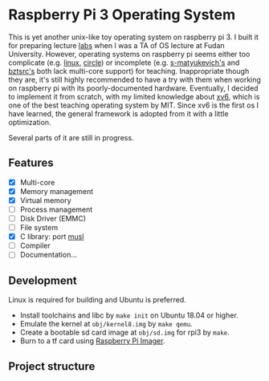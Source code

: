 # Raspberry Pi 3 Operating System

This is yet another unix-like toy operating system on raspberry pi 3. I built it for preparing lecture [labs](https://github.com/FDUCSLG/OS-2020Fall-Fudan/) when I was a TA of OS lecture at Fudan University. However, operating systems on raspberry pi seems either too complicate (e.g. [linux](https://github.com/raspberrypi/linux), [circle](https://github.com/rsta2/circle)) or incomplete (e.g. [s-matyukevich's](https://github.com/s-matyukevich/raspberry-pi-os) and [bztsrc's](https://github.com/bztsrc/raspi3-tutorial) both lack multi-core support) for teaching. Inappropriate though they are, it's still highly recommended to have a try with them when working on raspberry pi with its poorly-documented hardware. Eventually, I decided to implement it from scratch, with my limited knowledge about [xv6](https://github.com/mit-pdos/xv6-public/), which is one of the best teaching operating system by MIT. Since xv6 is the first os I have learned, the general framework is adopted from it with a little optimization.

Several parts of it are still in progress.

## Features

- [x] Multi-core
- [x] Memory management
- [x] Virtual memory
- [ ] Process management
- [ ] Disk Driver (EMMC)
- [ ] File system
- [x] C library: port [musl](https://musl.libc.org/)
- [ ] Compiler
- [ ] Documentation...

## Development

Linux is required for building and Ubuntu is preferred.

- Install toolchains and libc by `make init` on Ubuntu 18.04 or higher.
- Emulate the kernel at `obj/kernel8.img` by `make qemu`.
- Create a bootable sd card image at `obj/sd.img` for rpi3 by `make`.
- Burn to a tf card using [Raspberry Pi Imager](https://www.raspberrypi.org/software/).

## Project structure


